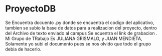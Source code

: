 # ProyectoDB

Se Encuentra docuento .py donde se encuentra el codigo del aplicativo, tambien se subio la base de datos para a realizacion del proyecto, dentro del Archivo de texto enviado al campus Se ecuentra el link de grabacion . Mi Grupo de TRabajo Es JULIANA GRISMALO, y JUAN MENDIETA, Solamente yo subi el documento pues se nos olvido que todo el grupo debia de hacerlo.
